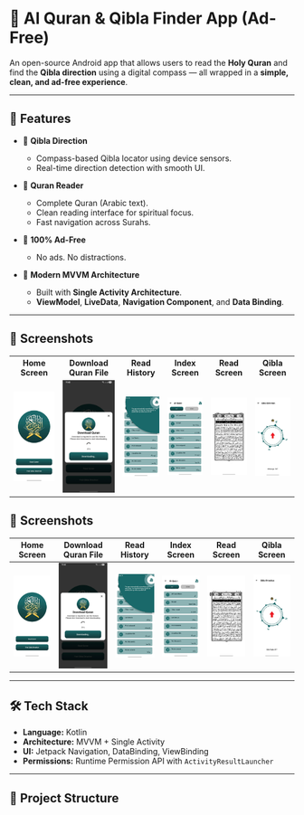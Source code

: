 # 📖 Al Quran & Qibla Finder App (Ad-Free)

An open-source Android app that allows users to read the **Holy Quran** and find the **Qibla direction** using a digital compass — all wrapped in a **simple, clean, and ad-free experience**.

---

## 🌟 Features

- 🕋 **Qibla Direction**
  - Compass-based Qibla locator using device sensors.
  - Real-time direction detection with smooth UI.

- 📖 **Quran Reader**
  - Complete Quran (Arabic text).
  - Clean reading interface for spiritual focus.
  - Fast navigation across Surahs.

- 🚫 **100% Ad-Free**
  - No ads. No distractions.

- 🎯 **Modern MVVM Architecture**
  - Built with **Single Activity Architecture**.
  - **ViewModel**, **LiveData**, **Navigation Component**, and **Data Binding**.

---
## 📱 Screenshots

<table>
  <tr>
    <th>Home Screen</th>
    <th>Download Quran File</th>
    <th>Read History</th>
    <th>Index Screen</th>
    <th>Read Screen</th>
    <th>Qibla Screen</th>
  </tr>
  <tr>
    <td><img src="screenshots/Screenshot_1.webp" width="300"/></td>
    <td><img src="screenshots/Screenshot_2.webp" width="300"/></td>
    <td><img src="screenshots/Screenshot_3.webp" width="200"/></td>
    <td><img src="screenshots/Screenshot_4.webp" width="200"/></td>
    <td><img src="screenshots/Screenshot_5.webp" width="200"/></td>
    <td><img src="screenshots/Screenshot_6.webp" width="200"/></td>
  </tr>
</table>


## 📱 Screenshots

| Home Screen | Download Quran File | Read History | Index Screen | Read Screen | Qibla Screen |
|-------------|----------------------|--------------|---------------|-------------|---------------|
| ![Home](screenshots/Screenshot_1.webp) | ![Download](screenshots/Screenshot_2.webp) | ![History](screenshots/Screenshot_3.webp) | ![Index](screenshots/Screenshot_4.webp) | ![Read](screenshots/Screenshot_5.webp) | ![Qibla](screenshots/Screenshot_6.webp) |



---

## 🛠 Tech Stack

- **Language:** Kotlin
- **Architecture:** MVVM + Single Activity
- **UI:** Jetpack Navigation, DataBinding, ViewBinding
- **Permissions:** Runtime Permission API with `ActivityResultLauncher`

---

## 🔧 Project Structure

